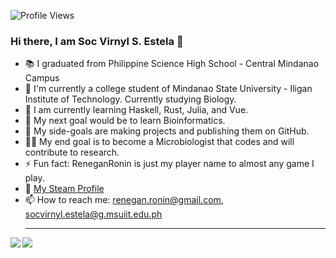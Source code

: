![Profile Views](https://api.ghprofile.me/view?username=ReneganRonin&label=profile_views&color=BADA55)
### Hi there, I am Soc Virnyl S. Estela 👋
- :books: I graduated from Philippine Science High School - Central Mindanao Campus
- :dna: I'm currently a college student of Mindanao State University - Iligan Institute of Technology. Currently studying Biology.
- :microscope: I am currently learning Haskell, Rust, Julia, and Vue.
- :herb: My next goal would be to learn Bioinformatics.
- :thinking: My side-goals are making projects and publishing them on GitHub.
- :scientist: My end goal is to become a Microbiologist that codes and will contribute to research.
- ⚡ Fun fact: ReneganRonin is just my player name to almost any game I play.
- :rocket: [My Steam Profile](https://steamcommunity.com/profiles/76561198316160345/)
- 📫 How to reach me: renegan.ronin@gmail.com, socvirnyl.estela@g.msuiit.edu.ph <hr>

<img align="left" src="https://github-readme-stats.vercel.app/api?username=ReneganRonin&show_icons=true&bg_color=0D1117&title_color=529dff&text_color=00ff80&icon_color=b836ff&hide_border=true" />
<img align="left" src="https://github-readme-stats.vercel.app/api/top-langs/?username=ReneganRonin&layout=compact&card_width=443&show_icons=true&show_icons=true&bg_color=0D1117&title_color=529dff&text_color=00ff80&icon_color=b836ff&hide_border=true"/><br>

